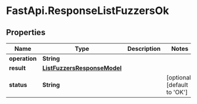 # FastApi.ResponseListFuzzersOk

## Properties

Name | Type | Description | Notes
------------ | ------------- | ------------- | -------------
**operation** | **String** |  | 
**result** | [**ListFuzzersResponseModel**](ListFuzzersResponseModel.md) |  | 
**status** | **String** |  | [optional] [default to &#39;OK&#39;]


